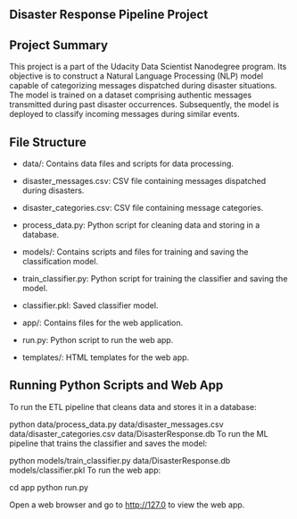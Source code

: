 ## Disaster Response Pipeline Project

## Project Summary
This project is a part of the Udacity Data Scientist Nanodegree program. Its objective is to construct a Natural Language Processing (NLP) model capable of categorizing messages dispatched during disaster situations. The model is trained on a dataset comprising authentic messages transmitted during past disaster occurrences. Subsequently, the model is deployed to classify incoming messages during similar events.

## File Structure
- data/: Contains data files and scripts for data processing.
-    disaster_messages.csv: CSV file containing messages dispatched during disasters.
-    disaster_categories.csv: CSV file containing message categories.
-    process_data.py: Python script for cleaning data and storing in a database.

- models/: Contains scripts and files for training and saving the classification model.
-    train_classifier.py: Python script for training the classifier and saving the model.
-    classifier.pkl: Saved classifier model.

- app/: Contains files for the web application.
-    run.py: Python script to run the web app.
-    templates/: HTML templates for the web app.

## Running Python Scripts and Web App
To run the ETL pipeline that cleans data and stores it in a database:

python data/process_data.py data/disaster_messages.csv data/disaster_categories.csv data/DisasterResponse.db
To run the ML pipeline that trains the classifier and saves the model:

python models/train_classifier.py data/DisasterResponse.db models/classifier.pkl
To run the web app:

cd app
python run.py

Open a web browser and go to http://127.0 to view the web app.
